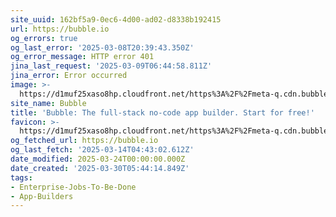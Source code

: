 ```yaml
---
site_uuid: 162bf5a9-0ec6-4d00-ad02-d8338b192415
url: https://bubble.io
og_errors: true
og_last_error: '2025-03-08T20:39:43.350Z'
og_error_message: HTTP error 401
jina_last_request: '2025-03-09T06:44:58.811Z'
jina_error: Error occurred
image: >-
  https://d1muf25xaso8hp.cloudfront.net/https%3A%2F%2Fmeta-q.cdn.bubble.io%2Ff1740773255881x194841547134159100%2FIMG_9775.png?w=&h=&auto=compress&dpr=1&fit=max
site_name: Bubble
title: 'Bubble: The full-stack no-code app builder. Start for free!'
favicon: >-
  https://d1muf25xaso8hp.cloudfront.net/https%3A%2F%2Fmeta-q.cdn.bubble.io%2Ff1530294839424x143528842134401200%2FIcon-no-clearspace.png?w=128&h=&auto=compress&dpr=1&fit=max
og_fetched_url: https://bubble.io
og_last_fetch: '2025-03-14T04:43:02.612Z'
date_modified: 2025-03-24T00:00:00.000Z
date_created: '2025-03-30T05:44:14.849Z'
tags:
- Enterprise-Jobs-To-Be-Done
- App-Builders
---
```










